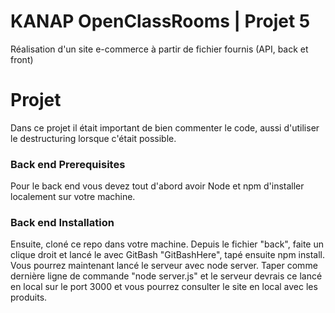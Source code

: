 # KANAP OpenClassRooms | Projet 5 
Réalisation d'un site e-commerce à partir de fichier fournis (API, back et front)

# Projet #

Dans ce projet il était important de bien commenter le code, aussi d'utiliser le destructuring lorsque c'était possible.

### Back end Prerequisites ###

Pour le back end vous devez tout d'abord avoir Node et npm d'installer localement sur votre machine.

### Back end Installation ###

Ensuite, cloné ce repo dans votre machine.
Depuis le fichier "back", faite un clique droit et lancé le avec GitBash "GitBashHere", tapé ensuite npm install.
Vous pourrez maintenant lancé le serveur avec node server.
Taper comme dernière ligne de commande "node server.js" et le serveur devrais ce lancé en local sur le port 3000 et vous pourrez consulter le site en local avec les produits.
